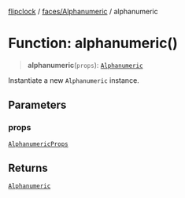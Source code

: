 [flipclock](../../../index.md) / [faces/Alphanumeric](../index.md) / alphanumeric

# Function: alphanumeric()

> **alphanumeric**(`props`): [`Alphanumeric`](../classes/Alphanumeric.md)

Instantiate a new `Alphanumeric` instance.

## Parameters

### props

[`AlphanumericProps`](../type-aliases/AlphanumericProps.md)

## Returns

[`Alphanumeric`](../classes/Alphanumeric.md)
